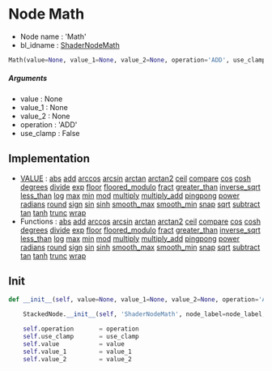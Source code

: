 # Node Math

- Node name : 'Math'
- bl_idname : [ShaderNodeMath](https://docs.blender.org/api/current/bpy.types.ShaderNodeMath.html)


``` python
Math(value=None, value_1=None, value_2=None, operation='ADD', use_clamp=False, node_label=None, node_color=None)
```
##### Arguments

- value : None
- value_1 : None
- value_2 : None
- operation : 'ADD'
- use_clamp : False

## Implementation

- [VALUE](/docs/Shader/VALUE.md) : [abs](/docs/Shader/socket_VALUE.md#abs) [add](/docs/Shader/socket_VALUE.md#add) [arccos](/docs/Shader/socket_VALUE.md#arccos) [arcsin](/docs/Shader/socket_VALUE.md#arcsin) [arctan](/docs/Shader/socket_VALUE.md#arctan) [arctan2](/docs/Shader/socket_VALUE.md#arctan2) [ceil](/docs/Shader/socket_VALUE.md#ceil) [compare](/docs/Shader/socket_VALUE.md#compare) [cos](/docs/Shader/socket_VALUE.md#cos) [cosh](/docs/Shader/socket_VALUE.md#cosh) [degrees](/docs/Shader/socket_VALUE.md#degrees) [divide](/docs/Shader/socket_VALUE.md#divide) [exp](/docs/Shader/socket_VALUE.md#exp) [floor](/docs/Shader/socket_VALUE.md#floor) [floored_modulo](/docs/Shader/socket_VALUE.md#floored_modulo) [fract](/docs/Shader/socket_VALUE.md#fract) [greater_than](/docs/Shader/socket_VALUE.md#greater_than) [inverse_sqrt](/docs/Shader/socket_VALUE.md#inverse_sqrt) [less_than](/docs/Shader/socket_VALUE.md#less_than) [log](/docs/Shader/socket_VALUE.md#log) [max](/docs/Shader/socket_VALUE.md#max) [min](/docs/Shader/socket_VALUE.md#min) [mod](/docs/Shader/socket_VALUE.md#mod) [multiply](/docs/Shader/socket_VALUE.md#multiply) [multiply_add](/docs/Shader/socket_VALUE.md#multiply_add) [pingpong](/docs/Shader/socket_VALUE.md#pingpong) [power](/docs/Shader/socket_VALUE.md#power) [radians](/docs/Shader/socket_VALUE.md#radians) [round](/docs/Shader/socket_VALUE.md#round) [sign](/docs/Shader/socket_VALUE.md#sign) [sin](/docs/Shader/socket_VALUE.md#sin) [sinh](/docs/Shader/socket_VALUE.md#sinh) [smooth_max](/docs/Shader/socket_VALUE.md#smooth_max) [smooth_min](/docs/Shader/socket_VALUE.md#smooth_min) [snap](/docs/Shader/socket_VALUE.md#snap) [sqrt](/docs/Shader/socket_VALUE.md#sqrt) [subtract](/docs/Shader/socket_VALUE.md#subtract) [tan](/docs/Shader/socket_VALUE.md#tan) [tanh](/docs/Shader/socket_VALUE.md#tanh) [trunc](/docs/Shader/socket_VALUE.md#trunc) [wrap](/docs/Shader/socket_VALUE.md#wrap)
- Functions : [abs](/docs/Shader/ShaderTree.md#abs) [add](/docs/Shader/ShaderTree.md#add) [arccos](/docs/Shader/ShaderTree.md#arccos) [arcsin](/docs/Shader/ShaderTree.md#arcsin) [arctan](/docs/Shader/ShaderTree.md#arctan) [arctan2](/docs/Shader/ShaderTree.md#arctan2) [ceil](/docs/Shader/ShaderTree.md#ceil) [compare](/docs/Shader/ShaderTree.md#compare) [cos](/docs/Shader/ShaderTree.md#cos) [cosh](/docs/Shader/ShaderTree.md#cosh) [degrees](/docs/Shader/ShaderTree.md#degrees) [divide](/docs/Shader/ShaderTree.md#divide) [exp](/docs/Shader/ShaderTree.md#exp) [floor](/docs/Shader/ShaderTree.md#floor) [floored_modulo](/docs/Shader/ShaderTree.md#floored_modulo) [fract](/docs/Shader/ShaderTree.md#fract) [greater_than](/docs/Shader/ShaderTree.md#greater_than) [inverse_sqrt](/docs/Shader/ShaderTree.md#inverse_sqrt) [less_than](/docs/Shader/ShaderTree.md#less_than) [log](/docs/Shader/ShaderTree.md#log) [max](/docs/Shader/ShaderTree.md#max) [min](/docs/Shader/ShaderTree.md#min) [mod](/docs/Shader/ShaderTree.md#mod) [multiply](/docs/Shader/ShaderTree.md#multiply) [multiply_add](/docs/Shader/ShaderTree.md#multiply_add) [pingpong](/docs/Shader/ShaderTree.md#pingpong) [power](/docs/Shader/ShaderTree.md#power) [radians](/docs/Shader/ShaderTree.md#radians) [round](/docs/Shader/ShaderTree.md#round) [sign](/docs/Shader/ShaderTree.md#sign) [sin](/docs/Shader/ShaderTree.md#sin) [sinh](/docs/Shader/ShaderTree.md#sinh) [smooth_max](/docs/Shader/ShaderTree.md#smooth_max) [smooth_min](/docs/Shader/ShaderTree.md#smooth_min) [snap](/docs/Shader/ShaderTree.md#snap) [sqrt](/docs/Shader/ShaderTree.md#sqrt) [subtract](/docs/Shader/ShaderTree.md#subtract) [tan](/docs/Shader/ShaderTree.md#tan) [tanh](/docs/Shader/ShaderTree.md#tanh) [trunc](/docs/Shader/ShaderTree.md#trunc) [wrap](/docs/Shader/ShaderTree.md#wrap)

## Init

``` python
def __init__(self, value=None, value_1=None, value_2=None, operation='ADD', use_clamp=False, node_label=None, node_color=None):

    StackedNode.__init__(self, 'ShaderNodeMath', node_label=node_label, node_color=node_color)

    self.operation       = operation
    self.use_clamp       = use_clamp
    self.value           = value
    self.value_1         = value_1
    self.value_2         = value_2
```
